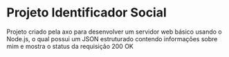 # Projeto Identificador Social

Projeto criado pela axo para desenvolver um servidor web básico usando o Node.js, o qual possui um JSON estruturado contendo informações sobre mim e mostra o status da requisição 200 OK